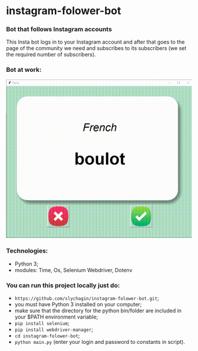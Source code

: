 # instagram-folower-bot
### Bot that follows Instagram accounts

This Insta bot logs in to your Instagram account and after that goes to the page of the community we need
and subscribes to its subscribers (we set the required number of subscribers).

### Bot at work:
![flash_card_app_gif](https://github.com/slychagin/flash-card-app/blob/master/images/flashy.gif)

### Technologies:
- Python 3;
- modules: Time, Os, Selenium Webdriver, Dotenv

### You can run this project locally just do:
- `https://github.com/slychagin/instagram-folower-bot.git`;
- you must have Python 3 installed on your computer;
- make sure that the directory for the python bin/folder are included in your $PATH environment variable;
- `pip install selenium`;
- `pip install webdriver-manager`;
- `cd instagram-folower-bot`;
- `python main.py` (enter your login and password to constants in script).
